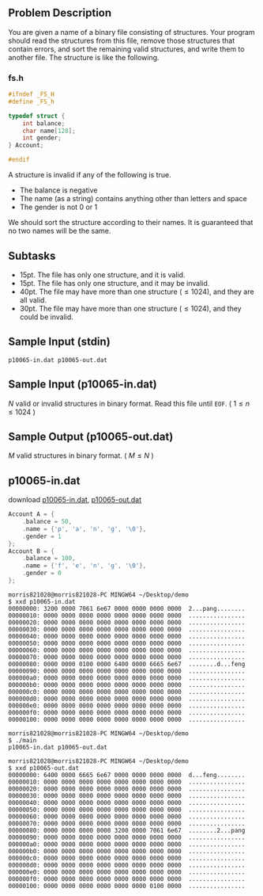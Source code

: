 ## Problem Description ##

You are given a name of a binary file consisting of structures. Your program should read the structures from this file, remove those structures that contain errors, and sort the remaining valid structures, and write them to another file. The structure is like the following.

### fs.h ###

```c
#ifndef _FS_H
#define _FS_h

typedef struct {
    int balance;
    char name[128];
    int gender;
} Account;

#endif
```

A structure is invalid if any of the following is true.

* The balance is negative
* The name (as a string) contains anything other than letters and space
* The gender is not 0 or 1

We should sort the structure according to their names. It is guaranteed that no two names will be the same.

## Subtasks ##

* 15pt. The file has only one structure, and it is valid.
* 15pt. The file has only one structure, and it may be invalid.
* 40pt. The file may have more than one structure ($\leq 1024$), and they are all valid.
* 30pt. The file may have more than one structure ($\leq 1024$), and they could be invalid.

## Sample Input (stdin) ##
```
p10065-in.dat p10065-out.dat
```

## Sample Input (p10065-in.dat) ##

$N$ valid or invalid structures in binary format. Read this file until `EOF`. ( $1 \leq n \leq 1024$ )

## Sample Output (p10065-out.dat) ##

$M$ valid structures in binary format. ( $M \leq N$ )

## p10065-in.dat ##

download [p10065-in.dat](/downloads/p10065-in.dat), [p10065-out.dat](/downloads/p10065-out.dat)

```c
Account A = {
	.balance = 50,
	.name = {'p', 'a', 'n', 'g', '\0'},
	.gender = 1
};
Account B = {
	.balance = 100,
	.name = {'f', 'e', 'n', 'g', '\0'},
	.gender = 0
};
```

```
morris821028@morris821028-PC MINGW64 ~/Desktop/demo
$ xxd p10065-in.dat
00000000: 3200 0000 7061 6e67 0000 0000 0000 0000  2...pang........
00000010: 0000 0000 0000 0000 0000 0000 0000 0000  ................
00000020: 0000 0000 0000 0000 0000 0000 0000 0000  ................
00000030: 0000 0000 0000 0000 0000 0000 0000 0000  ................
00000040: 0000 0000 0000 0000 0000 0000 0000 0000  ................
00000050: 0000 0000 0000 0000 0000 0000 0000 0000  ................
00000060: 0000 0000 0000 0000 0000 0000 0000 0000  ................
00000070: 0000 0000 0000 0000 0000 0000 0000 0000  ................
00000080: 0000 0000 0100 0000 6400 0000 6665 6e67  ........d...feng
00000090: 0000 0000 0000 0000 0000 0000 0000 0000  ................
000000a0: 0000 0000 0000 0000 0000 0000 0000 0000  ................
000000b0: 0000 0000 0000 0000 0000 0000 0000 0000  ................
000000c0: 0000 0000 0000 0000 0000 0000 0000 0000  ................
000000d0: 0000 0000 0000 0000 0000 0000 0000 0000  ................
000000e0: 0000 0000 0000 0000 0000 0000 0000 0000  ................
000000f0: 0000 0000 0000 0000 0000 0000 0000 0000  ................
00000100: 0000 0000 0000 0000 0000 0000 0000 0000  ................

morris821028@morris821028-PC MINGW64 ~/Desktop/demo
$ ./main
p10065-in.dat p10065-out.dat

morris821028@morris821028-PC MINGW64 ~/Desktop/demo
$ xxd p10065-out.dat
00000000: 6400 0000 6665 6e67 0000 0000 0000 0000  d...feng........
00000010: 0000 0000 0000 0000 0000 0000 0000 0000  ................
00000020: 0000 0000 0000 0000 0000 0000 0000 0000  ................
00000030: 0000 0000 0000 0000 0000 0000 0000 0000  ................
00000040: 0000 0000 0000 0000 0000 0000 0000 0000  ................
00000050: 0000 0000 0000 0000 0000 0000 0000 0000  ................
00000060: 0000 0000 0000 0000 0000 0000 0000 0000  ................
00000070: 0000 0000 0000 0000 0000 0000 0000 0000  ................
00000080: 0000 0000 0000 0000 3200 0000 7061 6e67  ........2...pang
00000090: 0000 0000 0000 0000 0000 0000 0000 0000  ................
000000a0: 0000 0000 0000 0000 0000 0000 0000 0000  ................
000000b0: 0000 0000 0000 0000 0000 0000 0000 0000  ................
000000c0: 0000 0000 0000 0000 0000 0000 0000 0000  ................
000000d0: 0000 0000 0000 0000 0000 0000 0000 0000  ................
000000e0: 0000 0000 0000 0000 0000 0000 0000 0000  ................
000000f0: 0000 0000 0000 0000 0000 0000 0000 0000  ................
00000100: 0000 0000 0000 0000 0000 0000 0100 0000  ................
```
